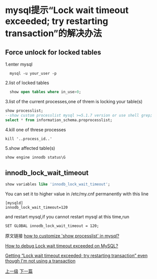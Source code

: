 # mysql提示“Lock wait timeout exceeded; try restarting transaction”的解决办法

## Force unlock for locked tables

  1.enter mysql
```shell
  mysql -u your_user -p
```


  2.list of locked tables
```sql
  show open tables where in_use>0;
```
  3.list of the current processes,one of threm is locking your table(s)
  ```sql
  show processlist;
  --show custom processlist mysql >=5.1.7 version or use shell grep;
  select * from information_schema.proprocesslist;
  ```


  4.kill one of threse processes
  ```
  kill '..process_id..'
  ```

  5.show affected table(s)

  ```sql
  show engine innodb status\G
  ```

## innodb_lock_wait_timeout

```sql
show variables like 'innodb_lock_wait_timeout';
```

You can set it to higher value in /etc/my.cnf permanently with this line

```
[mysqld]
innodb_lock_wait_timeout=120
```
and restart mysql,if you cannot restart mysql at this time,run
```
SET GLOBAL innodb_lock_wait_timeout = 120;
```
原文链接
[how to customize 'show processlist' in mysql?](https://stackoverflow.com/questions/929612/how-to-customize-show-processlist-in-mysql)

[  How to debug Lock wait timeout exceeded on MySQL? ](https://stackoverflow.com/questions/6000336/how-to-debug-lock-wait-timeout-exceeded-on-mysql)

[Getting “Lock wait timeout exceeded; try restarting transaction” even though I'm not using a transaction](https://stackoverflow.com/questions/5836623/getting-lock-wait-timeout-exceeded-try-restarting-transaction-even-though-im)





















[上一级](base.md)
[下一篇](delete_data.md)
